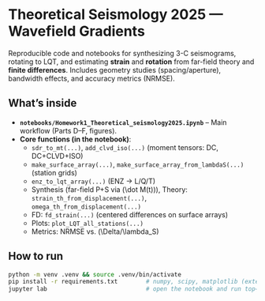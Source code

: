 # Theoretical Seismology 2025 — Wavefield Gradients

Reproducible code and notebooks for synthesizing 3-C seismograms, rotating to LQT, and estimating **strain** and **rotation** from far-field theory and **finite differences**. Includes geometry studies (spacing/aperture), bandwidth effects, and accuracy metrics (NRMSE).

## What’s inside
- **`notebooks/Homework1_Theoretical_seismology2025.ipynb`** – Main workflow (Parts D–F, figures).
- **Core functions (in the notebook)**:
  - `sdr_to_mt(...)`, `add_clvd_iso(...)` (moment tensors: DC, DC+CLVD+ISO)
  - `make_surface_array(...)`, `make_surface_array_from_lambdaS(...)` (station grids)
  - `enz_to_lqt_array(...)` (ENZ → L/Q/T)
  - Synthesis (far-field P+S via \(\dot M(t)\)), Theory: `strain_th_from_displacement(...)`, `omega_th_from_displacement(...)`
  - FD: `fd_strain(...)` (centered differences on surface arrays)
  - Plots: `plot_LQT_all_stations(...)`
  - Metrics: NRMSE vs. \(\Delta/\lambda_S\)

## How to run
```bash
python -m venv .venv && source .venv/bin/activate
pip install -r requirements.txt        # numpy, scipy, matplotlib (extend if needed)
jupyter lab                            # open the notebook and run top→bottom

